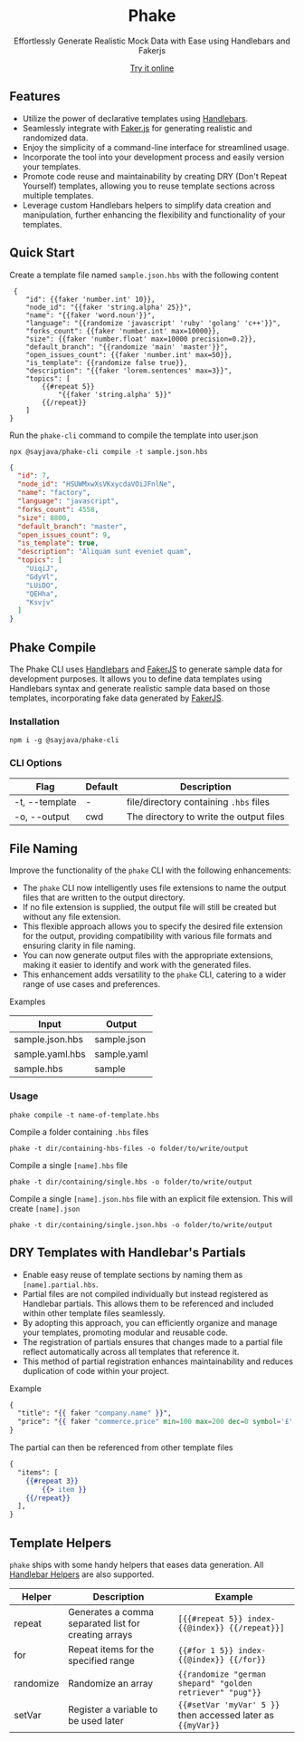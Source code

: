 <h1 align="center">Phake</h1>
<p align="center">Effortlessly Generate Realistic Mock Data with Ease using Handlebars and Fakerjs</p>
<div align="center"><a href="https://phake-d4468.web.app/editor">Try it online</a></div>

## Features

- Utilize the power of declarative templates using
  [Handlebars](https://handlebarsjs.com).
- Seamlessly integrate with [Faker.js](https://fakerjs.dev) for generating
  realistic and randomized data.
- Enjoy the simplicity of a command-line interface for streamlined usage.
- Incorporate the tool into your development process and easily version your
  templates.
- Promote code reuse and maintainability by creating DRY (Don't Repeat Yourself)
  templates, allowing you to reuse template sections across multiple templates.
- Leverage custom Handlebars helpers to simplify data creation and manipulation,
  further enhancing the flexibility and functionality of your templates.

## Quick Start

Create a template file named `sample.json.hbs` with the following content

```template filename="sample.json.hbs"
 {
    "id": {{faker 'number.int' 10}},
    "node_id": "{{faker 'string.alpha' 25}}",
    "name": "{{faker 'word.noun'}}",
    "language": "{{randomize 'javascript' 'ruby' 'golang' 'c++'}}",
    "forks_count": {{faker 'number.int' max=10000}},
    "size": {{faker 'number.float' max=10000 precision=0.2}},
    "default_branch": "{{randomize 'main' 'master'}}",
    "open_issues_count": {{faker 'number.int' max=50}},
    "is_template": {{randomize false true}},
    "description": "{{faker 'lorem.sentences' max=3}}",
    "topics": [
        {{#repeat 5}}
            "{{faker 'string.alpha' 5}}"
        {{/repeat}}
    ]
}
```

Run the `phake-cli` command to compile the template into user.json

```shell
npx @sayjava/phake-cli compile -t sample.json.hbs
```

```json
{
  "id": 7,
  "node_id": "HSUWMxwXsVKxycdaVOiJFnlNe",
  "name": "factory",
  "language": "javascript",
  "forks_count": 4558,
  "size": 8800,
  "default_branch": "master",
  "open_issues_count": 9,
  "is_template": true,
  "description": "Aliquam sunt eveniet quam",
  "topics": [
    "UiqiJ",
    "GdyVl",
    "LUiDO",
    "QEHha",
    "Ksvjv"
  ]
}
```

## Phake Compile

The Phake CLI uses [Handlebars](https://handlebarsjs.com) and
[FakerJS](https://fakerjs.dev) to generate sample data for development purposes.
It allows you to define data templates using Handlebars syntax and generate
realistic sample data based on those templates, incorporating fake data
generated by [FakerJS](https://fakerjs.dev).

### Installation

```shell
npm i -g @sayjava/phake-cli
```

### CLI Options

| Flag           | Default | Description                             |
| -------------- | ------- | --------------------------------------- |
| -t, --template | -       | file/directory containing `.hbs` files  |
| -o, --output   | cwd     | The directory to write the output files |

## File Naming

Improve the functionality of the `phake` CLI with the following enhancements:

- The `phake` CLI now intelligently uses file extensions to name the output
  files that are written to the output directory.
- If no file extension is supplied, the output file will still be created but
  without any file extension.
- This flexible approach allows you to specify the desired file extension for
  the output, providing compatibility with various file formats and ensuring
  clarity in file naming.
- You can now generate output files with the appropriate extensions, making it
  easier to identify and work with the generated files.
- This enhancement adds versatility to the `phake` CLI, catering to a wider
  range of use cases and preferences.

Examples

| Input           | Output      |
| --------------- | ----------- |
| sample.json.hbs | sample.json |
| sample.yaml.hbs | sample.yaml |
| sample.hbs      | sample      |

### Usage

```shell
phake compile -t name-of-template.hbs
```

Compile a folder containing `.hbs` files

```shell
phake -t dir/containing-hbs-files -o folder/to/write/output
```

Compile a single `[name].hbs` file

```shell
phake -t dir/containing/single.hbs -o folder/to/write/output
```

Compile a single `[name].json.hbs` file with an explicit file extension. This
will create `[name].json`

```shell
phake -t dir/containing/single.json.hbs -o folder/to/write/output
```

## DRY Templates with Handlebar's Partials

- Enable easy reuse of template sections by naming them as `[name].partial.hbs`.
- Partial files are not compiled individually but instead registered as
  Handlebar partials. This allows them to be referenced and included within
  other template files seamlessly.
- By adopting this approach, you can efficiently organize and manage your
  templates, promoting modular and reusable code.
- The registration of partials ensures that changes made to a partial file
  reflect automatically across all templates that reference it.
- This method of partial registration enhances maintainability and reduces
  duplication of code within your project.

Example

```hbs
{
  "title": "{{ faker "company.name" }}",
  "price": "{{ faker "commerce.price" min=100 max=200 dec=0 symbol='£' }}"
}
```

The partial can then be referenced from other template files

```hbs
{
  "items": [
    {{#repeat 3}}
        {{> item }}
    {{/repeat}}
  ],
}
```

## Template Helpers

`phake` ships with some handy helpers that eases data generation. All
[Handlebar Helpers](https://handlebarsjs.com/guide/builtin-helpers.html) are
also supported.

| Helper    | Description                                          | Example                                                     |
| --------- | ---------------------------------------------------- | ----------------------------------------------------------- |
| repeat    | Generates a comma separated list for creating arrays | `[{{#repeat 5}} index-{{@index}} {{/repeat}}]`              |
| for       | Repeat items for the specified range                 | `{{#for 1 5}} index-{{@index}} {{/for}}`                    |
| randomize | Randomize an array                                   | `{{randomize "german shepard" "golden retriever" "pug"}}`   |
| setVar    | Register a variable to be used later                 | `{{#setVar 'myVar' 5 }}` then accessed later as `{{myVar}}` |
